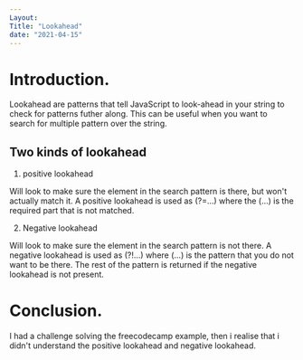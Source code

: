 ```yaml
---
Layout:
Title: "Lookahead"
date: "2021-04-15"
---
```


# Introduction.

Lookahead are patterns that tell JavaScript to look-ahead in your string to check for patterns futher along. This can be useful when you want to search for multiple pattern over the string.

## Two kinds of lookahead

1. positive lookahead

Will look to make sure the element in the search pattern is there, but won't actually match it. A positive lookahead is used as (?=...) where the (...) is the required part that is not matched.

2. Negative lookahead

Will look to make sure the element in the search pattern is not there. A negative lookahead is used as (?!...) where (...) is the pattern that you do not want to be there. The rest of the pattern is returned if the negative lookahead is not present.

# Conclusion.

I had a challenge solving the freecodecamp example, then i realise that i didn't understand the positive lookahead and negative lookahead.









